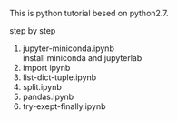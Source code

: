 This is python tutorial besed on python2.7.

step by step

1. jupyter-miniconda.ipynb  
    install miniconda and jupyterlab
2. import ipynb
3. list-dict-tuple.ipynb
4. split.ipynb
5. pandas.ipynb
6. try-exept-finally.ipynb